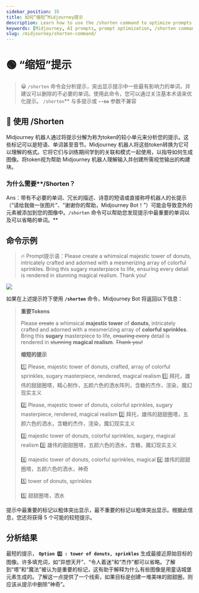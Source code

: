 ```yaml
---
sidebar_position: 35
title: 如何“缩短”Midjourney提示
description: Learn how to use the /shorten command to optimize prompts for better results in Midjourney.
keywords: [Midjourney, AI prompts, prompt optimization, /shorten command, token analysis]
slug: /midjourney/shorten-command/
---
```

# 🟢 “缩短”提示

> 😀 `/shorten` 命令会分析提示，突出显示提示中一些最有影响力的单词，并建议可以删除的不必要的单词。使用此命令，您可以通过关注基本术语来优化提示。
> `/shorten`** 与多提示或 **`--no`** 参数不兼容

## 📝 **使用 /Shorten**

Midjourney 机器人通过将提示分解为称为token的较小单元来分析您的提示。这些标记可以是短语、单词甚至音节。Midjourney 机器人将这些token转换为它可以理解的格式。它将它们与训练期间学到的关联和模式一起使用，以指导如何生成图像。将token视为帮助 Midjourney 机器人理解输入并创建所需视觉输出的构建块。

### 为什么需要**/Shorten？

Ans：带有不必要的单词、冗长的描述、诗意的短语或直接称呼机器人的长提示（“请给我做一张图片”、“谢谢你的帮助，Midjourney Bot！”）可能会导致意外的元素被添加到您的图像中。`/shorten` 命令可以帮助您发现提示中最重要的单词以及可以省略的单词。**

## **命令示例**

> 🔥 Prompt提示语：Please create a whimsical majestic tower of donuts, intricately crafted and adorned with a mesmerizing array of colorful sprinkles. Bring this sugary masterpiece to life, ensuring every detail is rendered in stunning magical realism. Thank you!

![](https://cdn.jsdelivr.net/gh/donttal/imgbed/img/b3c1229630dd5b0b58a8fce90b189404.jpg)

如果在上述提示符下使用 **`/shorten`** 命令，Midjourney Bot 将返回以下信息：

> **重要Tokens**
> 
> 
> Please ~~create~~ a whimsical **majestic tower** of **donuts**, intricately crafted and adorned with a mesmerizing array of **colorful sprinkles**. Bring this **sugary** masterpiece to life, ~~ensuring every~~ detail is rendered in ~~stunning~~ **magical realism**. ~~Thank you!~~
> 
> **缩短的提示**
> 
> 1️⃣ Please, majestic tower of donuts, crafted, array of colorful sprinkles, sugary masterpiece, rendered, magical realism
> 1️⃣ 拜托，雄伟的甜甜圈塔，精心制作，五颜六色的洒水阵列，含糖的杰作，渲染，魔幻现实主义
> 
> 2️⃣ Please, majestic tower of donuts, colorful sprinkles, sugary masterpiece, rendered, magical realism
> 2️⃣ 拜托，雄伟的甜甜圈塔，五颜六色的洒水，含糖的杰作，渲染，魔幻现实主义
> 
> 3️⃣ majestic tower of donuts, colorful sprinkles, sugary, magical realism
> 3️⃣ 雄伟的甜甜圈塔，五颜六色的洒水，含糖，魔幻现实主义
> 
> 4️⃣ majestic tower of donuts, colorful sprinkles, magical
> 4️⃣ 雄伟的甜甜圈塔，五颜六色的洒水，神奇
> 
> 5️⃣ tower of donuts, sprinkles
> 
> 5️⃣ 甜甜圈塔，洒水
> 

提示中最重要的标记以粗体突出显示，最不重要的标记以粗体突出显示。根据此信息，您还将获得 5 个可能的较短提示。

## **分析结果**

最短的提示， **`Option 5️⃣ : tower of donuts, sprinkles`** 生成最接近原始目标的图像。许多填充词，如“异想天开”、“令人着迷”和“杰作”都可以省略。了解到“塔”和“魔法”被认为是重要的标记，这有助于解释为什么有些图像是用童话城堡元素生成的。了解这一点提供了一个线索，如果目标是创建一堆美味的甜甜圈，则应该从提示中删除“神奇”。